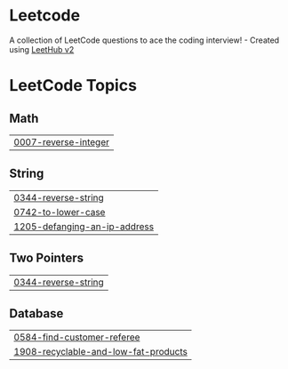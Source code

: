# Leetcode
A collection of LeetCode questions to ace the coding interview! - Created using [LeetHub v2](https://github.com/arunbhardwaj/LeetHub-2.0)

<!---LeetCode Topics Start-->
# LeetCode Topics
## Math
|  |
| ------- |
| [0007-reverse-integer](https://github.com/akshayvenu/Leetcode/tree/master/0007-reverse-integer) |
## String
|  |
| ------- |
| [0344-reverse-string](https://github.com/akshayvenu/Leetcode/tree/master/0344-reverse-string) |
| [0742-to-lower-case](https://github.com/akshayvenu/Leetcode/tree/master/0742-to-lower-case) |
| [1205-defanging-an-ip-address](https://github.com/akshayvenu/Leetcode/tree/master/1205-defanging-an-ip-address) |
## Two Pointers
|  |
| ------- |
| [0344-reverse-string](https://github.com/akshayvenu/Leetcode/tree/master/0344-reverse-string) |
## Database
|  |
| ------- |
| [0584-find-customer-referee](https://github.com/akshayvenu/Leetcode/tree/master/0584-find-customer-referee) |
| [1908-recyclable-and-low-fat-products](https://github.com/akshayvenu/Leetcode/tree/master/1908-recyclable-and-low-fat-products) |
<!---LeetCode Topics End-->